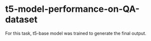 # t5-model-performance-on-QA-dataset
For this task, t5-base model was trained to generate the final output. 
